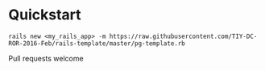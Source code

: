# Quickstart

    rails new <my_rails_app> -m https://raw.githubusercontent.com/TIY-DC-ROR-2016-Feb/rails-template/master/pg-template.rb
    
Pull requests welcome
